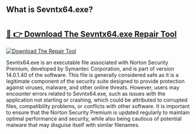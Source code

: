 ## What is Sevntx64.exe? 

# <h2><a href="https://exedetect.com/download.php?Sevntx64.exe">🔗 👉 Download The Sevntx64.exe Repair Tool</a></h2>

[![Download The Repair Tool](https://exedetect.com/download-button.jpg)](https://exedetect.com/download.php?Sevntx64.exe)

Sevntx64.exe is an executable file associated with Norton Security Premium, developed by Symantec Corporation, and is part of version 14.0.1.40 of the software. This file is generally considered safe as it is a legitimate component of the security suite designed to provide protection against viruses, malware, and other online threats. However, users may encounter errors related to Sevntx64.exe, such as issues with the application not starting or crashing, which could be attributed to corrupted files, compatibility problems, or conflicts with other software. It is important to ensure that the Norton Security Premium is updated regularly to maintain optimal performance and security, while also being cautious of potential malware that may disguise itself with similar filenames.